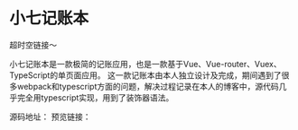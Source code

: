 # 小七记账本

超时空链接～

 小七记账本是一款极简的记账应用，也是一款基于Vue、Vue-router、Vuex、TypeScript的单页面应用。
这一款记账本由本人独立设计及完成，期间遇到了很多webpack和typescript方面的问题，解决过程记录在本人的博客中，源代码几乎完全用typescript实现，用到了装饰器语法。
    
源码地址：        预览链接：
